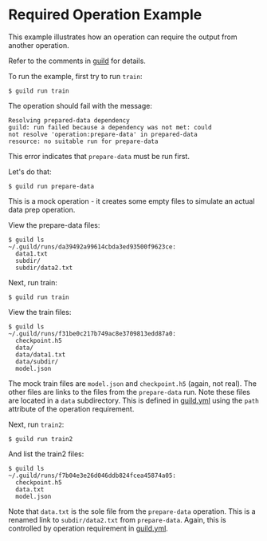 # Required Operation Example

This example illustrates how an operation can require the output from
another operation.

Refer to the comments in [guild](guild.yml) for details.

To run the example, first try to run `train`:

    $ guild run train

The operation should fail with the message:

    Resolving prepared-data dependency
    guild: run failed because a dependency was not met: could
    not resolve 'operation:prepare-data' in prepared-data
    resource: no suitable run for prepare-data

This error indicates that `prepare-data` must be run first.

Let's do that:

    $ guild run prepare-data

This is a mock operation - it creates some empty files to simulate an
actual data prep operation.

View the prepare-data files:

    $ guild ls
    ~/.guild/runs/da39492a99614cbda3ed93500f9623ce:
      data1.txt
      subdir/
      subdir/data2.txt

Next, run train:

    $ guild run train

View the train files:

    $ guild ls
    ~/.guild/runs/f31be0c217b749ac8e3709813edd87a0:
      checkpoint.h5
      data/
      data/data1.txt
      data/subdir/
      model.json

The mock train files are `model.json` and `checkpoint.h5` (again, not
real). The other files are links to the files from the `prepare-data`
run. Note these files are located in a `data` subdirectory. This is
defined in [guild.yml](guild.yml) using the `path` attribute of the
operation requirement.

Next, run `train2`:

    $ guild run train2

And list the train2 files:

    $ guild ls
    ~/.guild/runs/f7b04e3e26d046ddb824fcea45874a05:
      checkpoint.h5
      data.txt
      model.json

Note that `data.txt` is the sole file from the `prepare-data`
operation. This is a renamed link to `subdir/data2.txt` from
`prepare-data`. Again, this is controlled by operation requirement in
[guild.yml](guild.yml).
